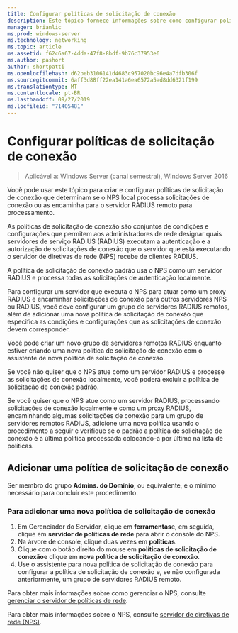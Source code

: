 ```yaml
---
title: Configurar políticas de solicitação de conexão
description: Este tópico fornece informações sobre como configurar políticas de solicitação de conexão no servidor de políticas de rede no Windows Server 2016.
manager: brianlic
ms.prod: windows-server
ms.technology: networking
ms.topic: article
ms.assetid: f62c6a67-4dda-47f8-8bdf-9b76c37953e6
ms.author: pashort
author: shortpatti
ms.openlocfilehash: d62beb3106141d4683c957020bc96e4a7dfb306f
ms.sourcegitcommit: 6aff3d88ff22ea141a6ea6572a5ad8dd6321f199
ms.translationtype: MT
ms.contentlocale: pt-BR
ms.lasthandoff: 09/27/2019
ms.locfileid: "71405481"
---
```

# <a name="configure-connection-request-policies"></a>Configurar políticas de solicitação de conexão

>Aplicável a: Windows Server (canal semestral), Windows Server 2016

Você pode usar este tópico para criar e configurar políticas de solicitação de conexão que determinam se o NPS local processa solicitações de conexão ou as encaminha para o servidor RADIUS remoto para processamento.

As políticas de solicitação de conexão são conjuntos de condições e configurações que permitem aos administradores de rede designar quais servidores de serviço RADIUS (RADIUS) executam a autenticação e a autorização de solicitações de conexão que o servidor que está executando o servidor de diretivas de rede \(NPS\) recebe de clientes RADIUS.

A política de solicitação de conexão padrão usa o NPS como um servidor RADIUS e processa todas as solicitações de autenticação localmente.

Para configurar um servidor que executa o NPS para atuar como um proxy RADIUS e encaminhar solicitações de conexão para outros servidores NPS ou RADIUS, você deve configurar um grupo de servidores RADIUS remotos, além de adicionar uma nova política de solicitação de conexão que especifica as condições e configurações que as solicitações de conexão devem corresponder.

Você pode criar um novo grupo de servidores remotos RADIUS enquanto estiver criando uma nova política de solicitação de conexão com o assistente de nova política de solicitação de conexão.

Se você não quiser que o NPS atue como um servidor RADIUS e processe as solicitações de conexão localmente, você poderá excluir a política de solicitação de conexão padrão.

Se você quiser que o NPS atue como um servidor RADIUS, processando solicitações de conexão localmente e como um proxy RADIUS, encaminhando algumas solicitações de conexão para um grupo de servidores remotos RADIUS, adicione uma nova política usando o procedimento a seguir e verifique se o padrão a política de solicitação de conexão é a última política processada colocando-a por último na lista de políticas.

## <a name="add-a-connection-request-policy"></a>Adicionar uma política de solicitação de conexão

Ser membro do grupo **Admins. do Domínio**, ou equivalente, é o mínimo necessário para concluir este procedimento.

### <a name="to-add-a-new-connection-request-policy"></a>Para adicionar uma nova política de solicitação de conexão 

1. Em Gerenciador do Servidor, clique em **ferramentas**e, em seguida, clique em **servidor de políticas de rede** para abrir o console do NPS. 
2. Na árvore de console, clique duas vezes em **políticas**.
3. Clique com o botão direito do mouse em **políticas de solicitação de conexão**e clique em **nova política de solicitação de conexão**.
4. Use o assistente para nova política de solicitação de conexão para configurar a política de solicitação de conexão e, se não configurada anteriormente, um grupo de servidores RADIUS remoto.


Para obter mais informações sobre como gerenciar o NPS, consulte [gerenciar o servidor de políticas de rede](nps-manage-top.md).

Para obter mais informações sobre o NPS, consulte [servidor de diretivas de rede (NPS)](nps-top.md).

